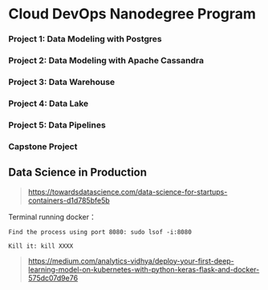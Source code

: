 # Cloud DevOps Nanodegree Program

### Project 1: Data Modeling with Postgres


### Project 2: Data Modeling with Apache Cassandra


### Project 3: Data Warehouse


### Project 4: Data Lake


### Project 5: Data Pipelines


### Capstone Project

## Data Science in Production

> https://towardsdatascience.com/data-science-for-startups-containers-d1d785bfe5b

Terminal running docker：
```
Find the process using port 8080: sudo lsof -i:8080

Kill it: kill XXXX
```

> https://medium.com/analytics-vidhya/deploy-your-first-deep-learning-model-on-kubernetes-with-python-keras-flask-and-docker-575dc07d9e76

